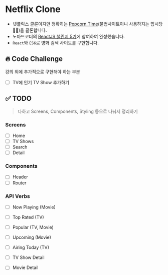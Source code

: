 # Netflix Clone

- 넷플릭스 클론이지만 정확히는 [Popcorn Time](https://getpopcorntime.is/)(불법사이트이니 사용하지는 맙시당🙅‍♀️)을 클론합니다.
- 노마드코더의 [ReactJS 챌린지 5기](https://nomadcoders.co/c/reactjs-challenge/lobby)에 참여하여 완성했습니다.
- `React`와 `ES6`로 영화 검색 사이트를 구현합니다.

## 🔥 Code Challenge

강의 외에 추가적으로 구현해야 하는 부분

- [ ] TV에 인기 TV Show 추가하기


## ✅ TODO

> 다하고 Screens, Components, Styling 등으로 나눠서 정리하기

### Screens

- [ ] Home
- [ ] TV Shows
- [ ] Search
- [ ] Detail

### Components

- [ ] Header
- [ ] Router

### API Verbs

- [ ] Now Playing (Movie)
- [ ] Top Rated (TV)
- [ ] Popular (TV, Movie)
- [ ] Upcoming (Movie)
- [ ] Airing Today (TV)
- [ ] TV Show Detail
- [ ] Movie Detail

